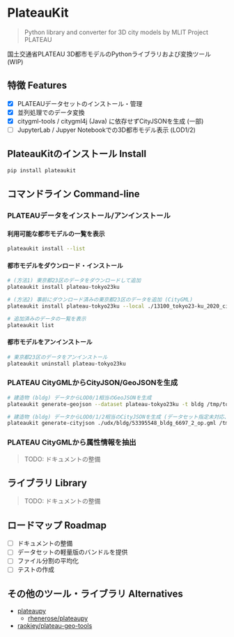 # PlateauKit

> Python library and converter for 3D city models by MLIT Project PLATEAU

国土交通省PLATEAU 3D都市モデルのPythonライブラリおよび変換ツール (WIP)

## 特徴 Features

- [x] PLATEAUデータセットのインストール・管理
- [x] 並列処理でのデータ変換
- [x] citygml-tools / citygml4j (Java) に依存せずCityJSONを生成 (一部)
- [ ] JupyterLab / Jupyer Notebookでの3D都市モデル表示 (LOD1/2)

## PlateauKitのインストール Install

```sh
pip install plateaukit
```

## コマンドライン Command-line

### PLATEAUデータをインストール/アンインストール

#### 利用可能な都市モデルの一覧を表示

```sh
plateaukit install --list
```

#### 都市モデルをダウンロード・インストール

```sh
# (方法1) 東京都23区のデータをダウンロードして追加
plateaukit install plateau-tokyo23ku

# (方法2) 事前にダウンロード済みの東京都23区のデータを追加 (CityGML)
plateaukit install plateau-tokyo23ku --local ./13100_tokyo23-ku_2020_citygml_3_2_op/ --format citygml
```

```sh
# 追加済みのデータの一覧を表示
plateaukit list
```

#### 都市モデルをアンインストール

```sh
# 東京都23区のデータをアンインストール
plateaukit uninstall plateau-tokyo23ku
```

### PLATEAU CityGMLからCityJSON/GeoJSONを生成

```sh
# 建造物 (bldg) データからLOD0/1相当のGeoJSONを生成
plateaukit generate-geojson --dataset plateau-tokyo23ku -t bldg /tmp/tokyo23ku-bldg.json
```

```sh
# 建造物 (bldg) データからLOD0/1/2相当のCityJSONを生成 (データセット指定未対応、ファイル単位)
plateaukit generate-cityjson ./udx/bldg/53395548_bldg_6697_2_op.gml /tmp/53395548_bldg_6697_2_op.cityjson
```

### PLATEAU CityGMLから属性情報を抽出

> TODO: ドキュメントの整備

## ライブラリ Library

> TODO: ドキュメントの整備

## ロードマップ Roadmap

- [ ] ドキュメントの整備
- [ ] データセットの軽量版のバンドルを提供
- [ ] ファイル分割の平均化
- [ ] テストの作成

## その他のツール・ライブラリ Alternatives

- [plateaupy](https://github.com/AcculusSasao/plateaupy)
  - [rhenerose/plateaupy](https://github.com/rhenerose/plateaupy)
- [raokiey/plateau-geo-tools](https://github.com/raokiey/plateau-geo-tools)
